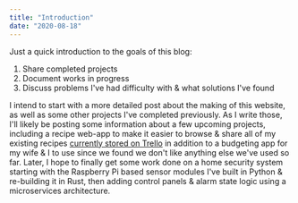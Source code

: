 ```yaml
---
title: "Introduction"
date: "2020-08-18"
---
```


Just a quick introduction to the goals of this blog:

1. Share completed projects
2. Document works in progress
3. Discuss problems I've had difficulty with & what solutions I've found

I intend to start with a more detailed post about the making of this website,
as well as some other projects I've completed previously. As I write those,
I'll likely be posting some information about a few upcoming projects,
including a recipe web-app to make it easier to browse & share all of my
existing recipes
[currently stored on Trello](https://trello.com/b/QZWokYmb/cooking) in
addition to a budgeting app for my wife & I to use since we found we don't
like anything else we've used so far. Later, I hope to finally get some
work done on a home security system starting with the Raspberry Pi based
sensor modules I've built in Python & re-building it in Rust, then adding
control panels & alarm state logic using a microservices architecture.
